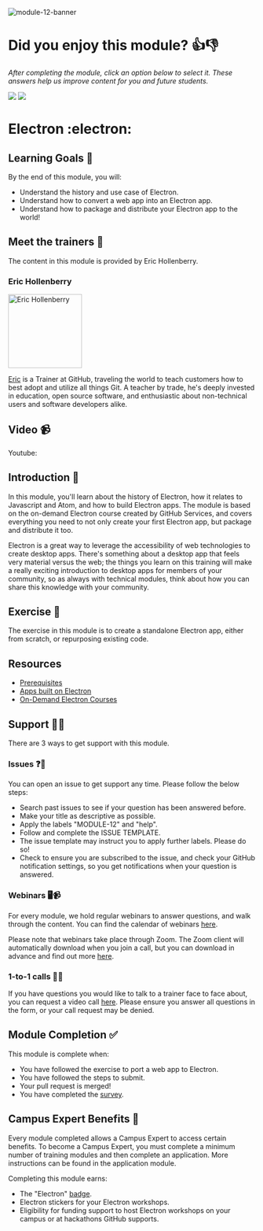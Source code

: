 ![module-12-banner](https://user-images.githubusercontent.com/1790822/30443904-1d4aab96-9979-11e7-9f16-0e27a2961192.png)

# Did you enjoy this module? 👍👎
_After completing the module, click an option below to select it. These answers help us improve content for you and future students._

[![](https://m131jyck4m.execute-api.us-west-2.amazonaws.com/prod/poll/01BT0P7420HFS0HZBB5GNEPKVD/I%20enjoyed%20this%20module)](https://m131jyck4m.execute-api.us-west-2.amazonaws.com/prod/poll/01BT0P7420HFS0HZBB5GNEPKVD/I%20enjoyed%20this%20module/vote)
[![](https://m131jyck4m.execute-api.us-west-2.amazonaws.com/prod/poll/01BT0P7420HFS0HZBB5GNEPKVD/I%20did%20not%20enjoy%20this%20module)](https://m131jyck4m.execute-api.us-west-2.amazonaws.com/prod/poll/01BT0P7420HFS0HZBB5GNEPKVD/I%20did%20not%20enjoy%20this%20module/vote)

# Electron :electron:

## Learning Goals 🥅

By the end of this module, you will:
- Understand the history and use case of Electron.
- Understand how to convert a web app into an Electron app.
- Understand how to package and distribute your Electron app to the world!

## Meet the trainers 🍎

The content in this module is provided by Eric Hollenberry.

### Eric Hollenberry

<img src="https://github.com/hollenberry.png" href="https://github.com/hollenberry" title="Eric Hollenberry" width="150"></img>

[Eric](https://github.com/hollenberry) is a Trainer at GitHub, traveling the world to teach customers how to best adopt and utilize all things Git. A teacher by trade, he's deeply invested in education, open source software, and enthusiastic about non-technical users and software developers alike.

## Video 📹

Youtube:

## Introduction 👋

In this module, you'll learn about the history of Electron, how it relates to Javascript and Atom, and how to build Electron apps. The module is based on the on-demand Electron course created by GitHub Services, and covers everything you need to not only create your first Electron app, but package and distribute it too.

Electron is a great way to leverage the accessibility of web technologies to create desktop apps. There's something about a desktop app that feels very material versus the web; the things you learn on this training will make a really exciting introduction to desktop apps for members of your community, so as always with technical modules, think about how you can share this knowledge with your community.

## Exercise 📝

The exercise in this module is to create a standalone Electron app, either from scratch, or repurposing existing code.

## Resources

- [Prerequisites](http://git.io/vHL4B)
- [Apps built on Electron](https://electron.atom.io/apps/)
- [On-Demand Electron Courses](https://services.github.com/on-demand/electron/)

## Support 🙋🏿

There are 3 ways to get support with this module.

### Issues ❓💬

You can open an issue to get support any time. Please follow the below steps:
- Search past issues to see if your question has been answered before.
- Make your title as descriptive as possible.
- Apply the labels "MODULE-12" and "help".
- Follow and complete the ISSUE TEMPLATE.
- The issue template may instruct you to apply further labels. Please do so!
- Check to ensure you are subscribed to the issue, and check your GitHub notification settings, so you get notifications when your question is answered.

### Webinars 🖥📹

For every module, we hold regular webinars to answer questions, and walk through the content.
You can find the calendar of webinars [here](https://calendar.google.com/calendar/ical/github.com_ei82gchda2egevr7aukq6uj1f0%40group.calendar.google.com/public/basic.ics).  

Please note that webinars take place through Zoom. The Zoom client will automatically download when you join a call, but you can download in advance and find out more [here](https://zoom.us/download).

### 1-to-1 calls 💖📞

If you have questions you would like to talk to a trainer face to face about, you can request a video call [here](https://calendly.com/joenash/campus-experts-support). Please ensure you answer all questions in the form, or your call request may be denied.

## Module Completion ✅

This module is complete when:
- You have followed the exercise to port a web app to Electron.
- You have followed the steps to submit.
- Your pull request is merged!
- You have completed the [survey](https://goo.gl/forms/yWLpRp4xycPs6PKS2).

## Campus Expert Benefits 🏅

Every module completed allows a Campus Expert to access certain benefits. To become a Campus Expert, you must complete a minimum number of training modules and then complete an application. More instructions can be found in the application module.

Completing this module earns:
- The "Electron" [badge](../docs/badges.md).
- Electron stickers for your Electron workshops.
- Eligibility for funding support to host Electron workshops on your campus or at hackathons GitHub supports.
